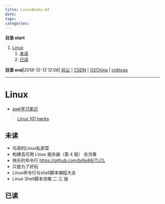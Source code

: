 ```yaml
---
title: LinuxBooks.md
date: 
tags: 
categories: 
---
```


**目录 start**
 
1. [Linux](#linux)
    1. [未读](#未读)
    1. [已读](#已读)

**目录 end**|_2018-12-13 12:06_| [码云](https://gitee.com/gin9) | [CSDN](http://blog.csdn.net/kcp606) | [OSChina](https://my.oschina.net/kcp1104) | [cnblogs](http://www.cnblogs.com/kuangcp)
****************************************
# Linux
- [awk学习笔记](http://www.ttlsa.com/docs/awk/)
> [Linux 101 hacks](https://wrfly.gitbooks.io/linux-101-hacks/SUMMARY.html)

## 未读
- 鸟哥的Linux私房菜
- 构建高可用 Linux 服务器（第 4 版） 余洪春
- 快乐的命令行 https://github.com/billie66/TLCL
- 只是为了好玩 
- Linux命令行与shell脚本编程大全
- Linux Shell脚本攻略 二 三 版

## 已读

